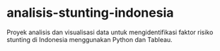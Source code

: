 # analisis-stunting-indonesia
Proyek analisis dan visualisasi data untuk mengidentifikasi faktor risiko stunting di Indonesia menggunakan Python dan Tableau.
